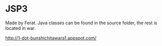 # JSP3
Made by Ferat.
Java classes can be found in the source folder, the rest is located in war.

http://1-dot-bunshichitawara1.appspot.com/
